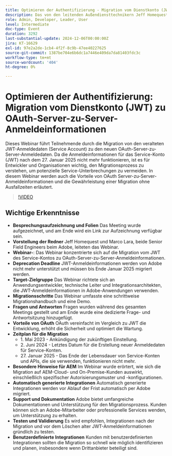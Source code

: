 ```yaml
---
title: Optimieren der Authentifizierung - Migration vom Dienstkonto (JWT) zu OAuth-Server-zu-Server-Anmeldeinformationen
description: Das von den leitenden Außendiensttechnikern Jeff Homequest und Marco Lara geleitete Adobe-Webinar konzentrierte sich auf die Migration vom Dienstkonto-JWT zu OAuth-Server-zu-Server-Anmeldeinformationen, wobei die Frist für die Einstellung im Januar 2025, die Migrationsschritte, die Vorteile von OAuth und besondere Überlegungen für AEM mit umfassender Unterstützung und Dokumentation für den Prozess hervorgehoben wurden.
role: Admin, Developer, Leader, User
level: Intermediate
doc-type: Event
duration: 3292
last-substantial-update: 2024-12-06T00:00:00Z
jira: KT-16629
exl-id: 97e2a2de-1cb4-4f2f-8c9b-47ee40227625
source-git-commit: 1387be704e6b6dc1a7446e409da7da81403fdc3c
workflow-type: tm+mt
source-wordcount: '404'
ht-degree: 0%

---
```


# Optimieren der Authentifizierung: Migration vom Dienstkonto (JWT) zu OAuth-Server-zu-Server-Anmeldeinformationen

Dieses Webinar führt Teilnehmende durch die Migration von den veralteten JWT-Anmeldedaten (Service Account) zu den neuen OAuth-Server-zu-Server-Anmeldedaten. Da die Anmeldeinformationen für das Service-Konto (JWT) nach dem 27. Januar 2025 nicht mehr funktionieren, ist es für Entwickler und Organisationen wichtig, den Migrationsprozess zu verstehen, um potenzielle Service-Unterbrechungen zu vermeiden. In diesem Webinar werden auch die Vorteile von OAuth Server-zu-Server-Anmeldeinformationen und die Gewährleistung einer Migration ohne Ausfallzeiten erläutert.

>[!VIDEO](https://video.tv.adobe.com/v/3440936/?learn=on&enablevpops)

## Wichtige Erkenntnisse

* **Besprechungsaufzeichnung und Folien** Das Meeting wurde aufgezeichnet, und am Ende wird ein Link zur Aufzeichnung verfügbar sein.
* **Vorstellung der Redner** Jeff Homequest und Marco Lara, beide Senior Field Engineers beim Adobe, leiteten das Webinar.
* **Webinar-**: Das Webinar konzentrierte sich auf die Migration vom JWT des Service-Kontos zu OAuth-Server-zu-Server-Anmeldeinformationen.
* **Deprecation Deadline** JWT-Anmeldeinformationen werden von Adobe nicht mehr unterstützt und müssen bis Ende Januar 2025 migriert werden.
* **Target-Zielgruppe** Das Webinar richtete sich an Anwendungsentwickler, technische Leiter und Integrationsarchitekten, die JWT-Anmeldeinformationen in Adobe-Anwendungen verwenden.
* **Migrationsschritte** Das Webinar umfasste eine schrittweise Migrationshandbuch und eine Demo.
* **Fragen und Antworten** Fragen wurden während des gesamten Meetings gestellt und am Ende wurde eine dedizierte Frage- und Antwortsitzung hinzugefügt.
* **Vorteile von OAuth** OAuth vereinfacht im Vergleich zu JWT die Entwicklung, erhöht die Sicherheit und optimiert die Wartung.
* **Zeitplan für die Migration**
   * &#x200B;1. Mai 2023 - Ankündigung der zukünftigen Einstellung.
   * &#x200B;2. Juni 2024 - Letztes Datum für die Erstellung neuer Anmeldedaten für Service-Konten.
   * &#x200B;27. Januar 2025 - Das Ende der Lebensdauer von Service-Konten und APIs, die sie verwenden, funktionieren nicht mehr.
* **&#x200B;Besondere Hinweise für AEM** Im Webinar wurde erörtert, wie sich die Migration auf AEM-Cloud- und On-Premise-Kunden auswirkt, einschließlich spezifischer Autorisierungsmuster und -konfigurationen.
* **Automatisch generierte Integrationen** Automatisch generierte Integrationen werden vor Ablauf der Frist automatisch per Adobe migriert.
* **Support und Dokumentation** Adobe bietet umfangreiche Dokumentationen und Unterstützung für den Migrationsprozess. Kunden können sich an Adobe-Mitarbeiter oder professionelle Services wenden, um Unterstützung zu erhalten.
* **Testen und Validierung** Es wird empfohlen, Integrationen nach der Migration und vor dem Löschen alter JWT-Anmeldeinformationen gründlich zu testen.
* **Benutzerdefinierte Integrationen** Kunden mit benutzerdefinierten Integrationen sollten die Migration so schnell wie möglich identifizieren und planen, insbesondere wenn Drittanbieter beteiligt sind.

